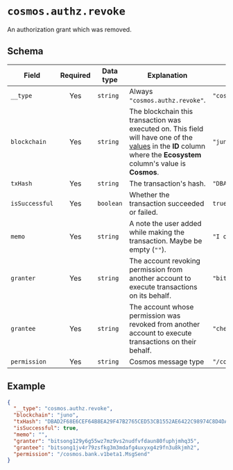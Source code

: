 # `cosmos.authz.revoke`

An authorization grant which was removed.

## Schema

| Field          | Required | Data type | Explanation                                                                                                                                                                                   | Example                                                              |
| -------------- | :------: | --------- | --------------------------------------------------------------------------------------------------------------------------------------------------------------------------------------------- | -------------------------------------------------------------------- |
| `__type`       |   Yes    | `string`  | Always `"cosmos.authz.revoke"`.                                                                                                                                                               | `"cosmos.authz.revoke"`                                              |
| `blockchain`   |   Yes    | `string`  | The blockchain this transaction was executed on. This field will have one of the [values](../../blockchains.md) in the **ID** column where the **Ecosystem** column's value is **Cosmos**. | `"juno"`                                                             |
| `txHash`       |   Yes    | `string`  | The transaction's hash.                                                                                                                                                                       | `"DBAD2F68E6CEF64B8EA29F47B2765CED53CB1552AE6422C98974C8D4DA8869F8"` |
| `isSuccessful` |   Yes    | `boolean` | Whether the transaction succeeded or failed.                                                                                                                                                  | `true`                                                               |
| `memo`         |   Yes    | `string`  | A note the user added while making the transaction. Maybe be empty (`""`).                                                                                                                    | `"I owed you 1.5 ATOM since you paid for lunch."`                    |
| `granter`      |   Yes    | `string`  | The account revoking permission from another account to execute transactions on its behalf.                                                                                                   | `"bitsong129y6g55wz7mz9vs2nudfvfdaun80fuphjmhq35"`                   |
| `grantee`      |   Yes    | `string`  | The account whose permission was revoked from another account to execute transactions on their behalf.                                                                                        | `"cheqd1ftaxf307mumu6gwg05q360xeryspcgsqgvq66z"`                     |
| `permission`   |   Yes    | `string`  | Cosmos message type                                                                                                                                                                           | `"/cosmos.bank.v1beta1.MsgSend"`                                     |

## Example

```json
{
  "__type": "cosmos.authz.revoke",
  "blockchain": "juno",
  "txHash": "DBAD2F68E6CEF64B8EA29F47B2765CED53CB1552AE6422C98974C8D4DA8869F8",
  "isSuccessful": true,
  "memo": "",
  "granter": "bitsong129y6g55wz7mz9vs2nudfvfdaun80fuphjmhq35",
  "grantee": "bitsong1jv4r79zsfkg3m3mdafg4uxyxg4z9fn3u8kjmh2",
  "permission": "/cosmos.bank.v1beta1.MsgSend"
}
```

